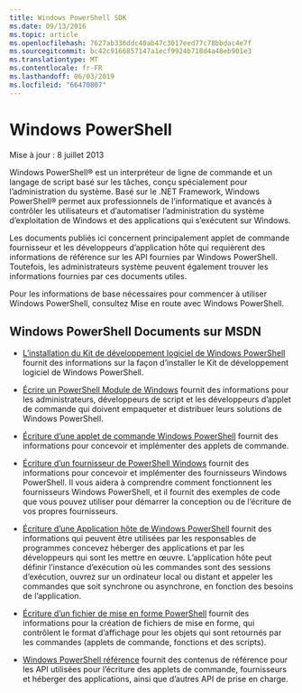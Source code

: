 ```yaml
---
title: Windows PowerShell SDK
ms.date: 09/13/2016
ms.topic: article
ms.openlocfilehash: 7627ab336ddc40ab47c3017eed77c78bbdac4e7f
ms.sourcegitcommit: bc42c9166857147a1ecf9924b718d4a48eb901e3
ms.translationtype: MT
ms.contentlocale: fr-FR
ms.lasthandoff: 06/03/2019
ms.locfileid: "66470807"
---
```

# <a name="windows-powershell"></a>Windows PowerShell

Mise à jour : 8 juillet 2013

Windows PowerShell® est un interpréteur de ligne de commande et un langage de script basé sur les tâches, conçu spécialement pour l’administration du système. Basé sur le .NET Framework, Windows PowerShell® permet aux professionnels de l’informatique et avancés à contrôler les utilisateurs et d’automatiser l’administration du système d’exploitation de Windows et des applications qui s’exécutent sur Windows.

Les documents publiés ici concernent principalement applet de commande fournisseur et les développeurs d’application hôte qui requièrent des informations de référence sur les API fournies par Windows PowerShell.
Toutefois, les administrateurs système peuvent également trouver les informations fournies par ces documents utiles.

Pour les informations de base nécessaires pour commencer à utiliser Windows PowerShell, consultez Mise en route avec Windows PowerShell.

## <a name="windows-powershell-documents-on-msdn"></a>Windows PowerShell Documents sur MSDN

- [L’installation du Kit de développement logiciel de Windows PowerShell](./installing-the-windows-powershell-sdk.md) fournit des informations sur la façon d’installer le Kit de développement logiciel de Windows PowerShell.

- [Écrire un PowerShell Module de Windows](./module/writing-a-windows-powershell-module.md) fournit des informations pour les administrateurs, développeurs de script et les développeurs d’applet de commande qui doivent empaqueter et distribuer leurs solutions de Windows PowerShell.

- [Écriture d’une applet de commande Windows PowerShell](./cmdlet/writing-a-windows-powershell-cmdlet.md) fournit des informations pour concevoir et implémenter des applets de commande.

- [Écriture d’un fournisseur de PowerShell Windows](./provider/writing-a-windows-powershell-provider.md) fournit des informations pour concevoir et implémenter des fournisseurs Windows PowerShell. Il vous aidera à comprendre comment fonctionnent les fournisseurs Windows PowerShell, et il fournit des exemples de code que vous pouvez utiliser pour démarrer la conception ou de l’écriture de vos propres fournisseurs.

- [Écriture d’une Application hôte de Windows PowerShell](./hosting/writing-a-windows-powershell-host-application.md) fournit des informations qui peuvent être utilisées par les responsables de programmes concevez héberger des applications et par les développeurs qui sont les mettre en œuvre. L’application hôte peut définir l’instance d’exécution où les commandes sont des sessions d’exécution, ouvrez sur un ordinateur local ou distant et appeler les commandes que soit synchrone ou asynchrone, en fonction des besoins de l’application.

- [Écriture d’un fichier de mise en forme PowerShell](./format/writing-a-powershell-formatting-file.md) fournit des informations pour la création de fichiers de mise en forme, qui contrôlent le format d’affichage pour les objets qui sont retournés par les commandes (applets de commande, fonctions et des scripts).

- [Windows PowerShell référence](./windows-powershell-reference.md) fournit des contenus de référence pour les API utilisées pour l’écriture des applets de commande, fournisseurs et héberger des applications, ainsi que d’autres API de prise en charge.
